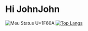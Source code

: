 # Hi JohnJohn
![Meu Status U+1F60A](https://github-readme-stats.vercel.app/api?username=JohnJohn081&show_icons=true&theme=dark)
[![Top Langs](https://github-readme-stats.vercel.app/api/top-langs/?username=anuraghazra&hide=css,glsl,c++,c#,c,php,python)](https://github.com/anuraghazra/github-readme-stats)
